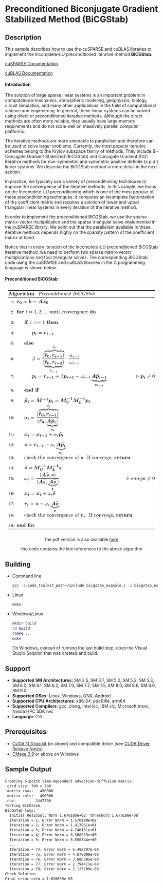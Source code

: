 # Preconditioned Biconjugate Gradient Stabilized Method (BiCGStab)

## Description

This sample describes how to use the cuSPARSE and cuBLAS libraries to implement the Incomplete-LU preconditioned iterative method **BiCGStab**.

[cuSPARSE Documentation](https://docs.nvidia.com/cuda/cusparse/index.html)

[cuBLAS Documentation](https://docs.nvidia.com/cuda/cublas/index.html)

#### Introduction

The solution of large sparse linear systems is an important problem in computational mechanics, atmospheric modeling, geophysics, biology, circuit simulation, and many other applications in the field of computational science and engineering. In general, these linear systems can be solved using direct or preconditioned iterative methods. Although the direct methods are often more reliable, they usually have large memory requirements and do not scale well on massively parallel computer platforms.

The iterative methods are more amenable to parallelism and therefore can be used to solve larger problems. Currently, the most popular iterative schemes belong to the Krylov subspace family of methods. They include Bi-Conjugate Gradient Stabilized (BiCGStab) and Conjugate Gradient (CG) iterative methods for non-symmetric and symmetric positive definite (s.p.d.) linear systems. We describe the BiCGStab method in more detail in the next section.

In practice, we typically use a variety of preconditioning techniques to improve the convergence of the iterative methods. In this sample, we focus on the Incomplete-LU preconditioning which is one of the most popular of these preconditioning techniques. It computes an incomplete factorization of the coefficient matrix and requires a solution of lower and upper triangular linear systems in every iteration of the iterative method.

In order to implement the preconditioned BiCGStab, we use the sparse matrix-vector multiplication and the sparse triangular solve implemented in the cuSPARSE library. We point out that the parallelism available in these iterative methods depends highly on the sparsity pattern of the coefficient matrix at hand.

Notice that in every iteration of the incomplete-LU preconditioned BiCGStab iterative method, we need to perform two sparse matrix-vector multiplications and four triangular solves. The corresponding BiCGStab code using the cuSPARSE and cuBLAS libraries in the C programming language is shown below.

#### Preconditioned BiCGStab

<center>
<img src="BiCGStab.png" alt="drawing" width="500"/>

the pdf version is also available [here](./BigCGStab.pdf)

the code contains the line references to the above algorithm
</center>

## Building

* Command line
    ```bash
    gcc -I<cuda_toolkit_path>/include bicgstab_example.c -o bicgstab_example -lcudart -lcusparse -lcublas
    ```

* Linux
    ```bash
    make
    ```

* Windows/Linux
    ```bash
    mkdir build
    cd build
    cmake ..
    make
    ```
    On Windows, instead of running the last build step, open the Visual Studio Solution that was created and build.

## Support

* **Supported SM Architectures:** SM 3.5, SM 3.7, SM 5.0, SM 5.2, SM 5.3, SM 6.0, SM 6.1, SM 6.2, SM 7.0, SM 7.2, SM 7.5, SM 8.0, SM 8.6, SM 8.9, SM 9.0
* **Supported OSes:** Linux, Windows, QNX, Android
* **Supported CPU Architectures**: x86_64, ppc64le, arm64
* **Supported Compilers**: gcc, clang, Intel icc, IBM xlc, Microsoft msvc, Nvidia HPC SDK nvc
* **Language**: `C99`

## Prerequisites

* [CUDA 11.3 toolkit](https://developer.nvidia.com/cuda-downloads) (or above) and compatible driver (see [CUDA Driver Release Notes](https://docs.nvidia.com/cuda/cuda-toolkit-release-notes/index.html#cuda-major-component-versions)).
* [CMake 3.9](https://cmake.org/download/) or above on Windows


## Sample Output

```
Creating 5-point time-dependent advection-diffusion matrix.
 grid size: 700 x 700
 matrix rows:   490000
 matrix cols:   490000
 nnz:         2447200
Testing BiCGStab
BiCGStab loop:
  Initial Residual: Norm 1.670180e+02' threshold 1.670180e-08
  Iteration = 1; Error Norm = 1.670180e+02
  Iteration = 2; Error Norm = 1.817961e+01
  Iteration = 3; Error Norm = 4.740151e+01
  Iteration = 4; Error Norm = 8.568823e+00
  Iteration = 5; Error Norm = 8.650344e+00
  ...
  Iteration = 74; Error Norm = 6.492797e-08
  Iteration = 75; Error Norm = 4.878098e-08
  Iteration = 76; Error Norm = 3.686385e-08
  Iteration = 77; Error Norm = 2.794411e-08
  Iteration = 78; Error Norm = 2.125709e-08
Check Solution
Final error norm = 1.620659e-08
```
